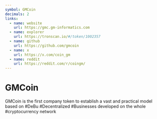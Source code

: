 ```yaml
---
symbol: GMCoin
decimals: 2
links:
  - name: website
    url: https://gmc.gm-informatics.com
  - name: explorer
    url: https://tronscan.io/#/token/1002357
  - name: github
    url: https://github.com/gmcoin
  - name: x
    url: https://x.com/coin_gm
  - name: reddit
    url: https://reddit.com/r/coingm/
---
```


# GMCoin

GMCoin is the first company token to establish a vast and practical model based on #DeBu #Decentralized #Businesses developed on the whole #cryptocurrency network
